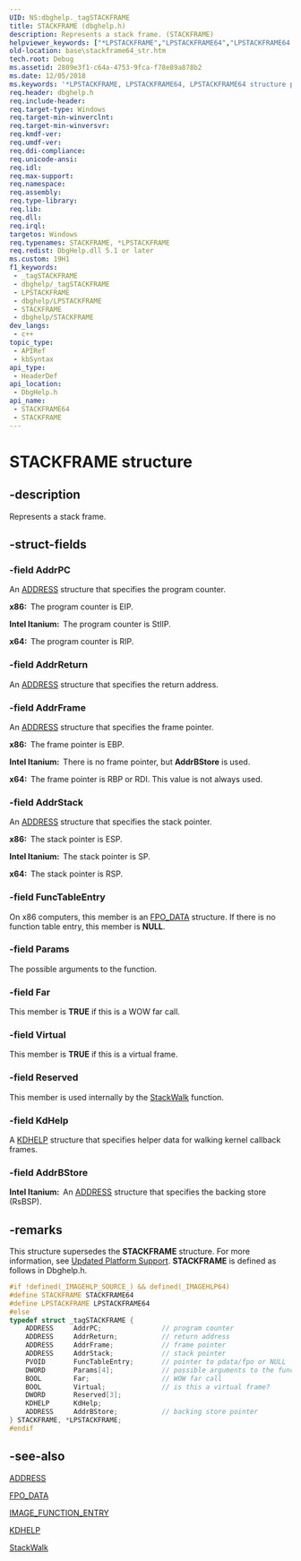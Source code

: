 ```yaml
---
UID: NS:dbghelp._tagSTACKFRAME
title: STACKFRAME (dbghelp.h)
description: Represents a stack frame. (STACKFRAME)
helpviewer_keywords: ["*LPSTACKFRAME","LPSTACKFRAME64","LPSTACKFRAME64 structure pointer","STACKFRAME","STACKFRAME structure","STACKFRAME64","STACKFRAME64 structure","_tagSTACKFRAME64","_win32_stackframe64_str","base.stackframe64_str","dbghelp/LPSTACKFRAME64","dbghelp/STACKFRAME64"]
old-location: base\stackframe64_str.htm
tech.root: Debug
ms.assetid: 2809e3f1-c64a-4753-9fca-f78e89a878b2
ms.date: 12/05/2018
ms.keywords: '*LPSTACKFRAME, LPSTACKFRAME64, LPSTACKFRAME64 structure pointer, STACKFRAME, STACKFRAME structure, STACKFRAME64, STACKFRAME64 structure, _tagSTACKFRAME64, _win32_stackframe64_str, base.stackframe64_str, dbghelp/LPSTACKFRAME64, dbghelp/STACKFRAME64'
req.header: dbghelp.h
req.include-header: 
req.target-type: Windows
req.target-min-winverclnt: 
req.target-min-winversvr: 
req.kmdf-ver: 
req.umdf-ver: 
req.ddi-compliance: 
req.unicode-ansi: 
req.idl: 
req.max-support: 
req.namespace: 
req.assembly: 
req.type-library: 
req.lib: 
req.dll: 
req.irql: 
targetos: Windows
req.typenames: STACKFRAME, *LPSTACKFRAME
req.redist: DbgHelp.dll 5.1 or later
ms.custom: 19H1
f1_keywords:
 - _tagSTACKFRAME
 - dbghelp/_tagSTACKFRAME
 - LPSTACKFRAME
 - dbghelp/LPSTACKFRAME
 - STACKFRAME
 - dbghelp/STACKFRAME
dev_langs:
 - c++
topic_type:
 - APIRef
 - kbSyntax
api_type:
 - HeaderDef
api_location:
 - DbgHelp.h
api_name:
 - STACKFRAME64
 - STACKFRAME
---
```


# STACKFRAME structure


## -description

Represents a stack frame.

## -struct-fields

### -field AddrPC

An 
<a href="/windows/desktop/api/dbghelp/ns-dbghelp-address">ADDRESS</a> structure that specifies the program counter. 




<b>x86:  </b>The program counter is EIP.

<b>Intel Itanium:  </b>The program counter is StIIP.

<b>x64:  </b>The program counter is RIP.

### -field AddrReturn

An 
<a href="/windows/desktop/api/dbghelp/ns-dbghelp-address">ADDRESS</a> structure that specifies the return address.

### -field AddrFrame

An 
<a href="/windows/desktop/api/dbghelp/ns-dbghelp-address">ADDRESS</a> structure that specifies the frame pointer. 




<b>x86:  </b>The frame pointer is EBP.

<b>Intel Itanium:  </b>There is no frame pointer, but <b>AddrBStore</b> is used.

<b>x64:  </b>The frame pointer is RBP or RDI. This value is not always used.

### -field AddrStack

An 
<a href="/windows/desktop/api/dbghelp/ns-dbghelp-address">ADDRESS</a> structure that specifies the stack pointer. 




<b>x86:  </b>The stack pointer is ESP.

<b>Intel Itanium:  </b>The stack pointer is SP.

<b>x64:  </b>The stack pointer is RSP.

### -field FuncTableEntry

On x86 computers, this member is an 
<a href="/windows/desktop/api/winnt/ns-winnt-fpo_data">FPO_DATA</a> structure. If there is no function table entry, this member is <b>NULL</b>.

### -field Params

The possible arguments to the function.

### -field Far

This member is <b>TRUE</b> if this is a WOW far call.

### -field Virtual

This member is <b>TRUE</b> if this is a virtual frame.

### -field Reserved

This member is used internally by the 
<a href="/windows/desktop/api/dbghelp/nf-dbghelp-stackwalk">StackWalk</a> function.

### -field KdHelp

A 
<a href="/windows/desktop/api/dbghelp/ns-dbghelp-kdhelp">KDHELP</a> structure that specifies helper data for walking kernel callback frames.

### -field AddrBStore

<b>Intel Itanium:  </b>An 
<a href="/windows/desktop/api/dbghelp/ns-dbghelp-address">ADDRESS</a> structure that specifies the backing store (RsBSP).

## -remarks

This structure supersedes the <b>STACKFRAME</b> structure. For more information, see 
<a href="/windows/desktop/Debug/updated-platform-support">Updated Platform Support</a>. <b>STACKFRAME</b> is defined as follows in Dbghelp.h. 


```cpp
#if !defined(_IMAGEHLP_SOURCE_) && defined(_IMAGEHLP64)
#define STACKFRAME STACKFRAME64
#define LPSTACKFRAME LPSTACKFRAME64
#else
typedef struct _tagSTACKFRAME {
    ADDRESS     AddrPC;               // program counter
    ADDRESS     AddrReturn;           // return address
    ADDRESS     AddrFrame;            // frame pointer
    ADDRESS     AddrStack;            // stack pointer
    PVOID       FuncTableEntry;       // pointer to pdata/fpo or NULL
    DWORD       Params[4];            // possible arguments to the function
    BOOL        Far;                  // WOW far call
    BOOL        Virtual;              // is this a virtual frame?
    DWORD       Reserved[3];
    KDHELP      KdHelp;
    ADDRESS     AddrBStore;           // backing store pointer
} STACKFRAME, *LPSTACKFRAME;
#endif
```

## -see-also

<a href="/windows/desktop/api/dbghelp/ns-dbghelp-address">ADDRESS</a>



<a href="/windows/desktop/api/winnt/ns-winnt-fpo_data">FPO_DATA</a>



<a href="/windows/desktop/api/winnt/ns-winnt-image_function_entry">IMAGE_FUNCTION_ENTRY</a>



<a href="/windows/desktop/api/dbghelp/ns-dbghelp-kdhelp">KDHELP</a>



<a href="/windows/desktop/api/dbghelp/nf-dbghelp-stackwalk">StackWalk</a>
